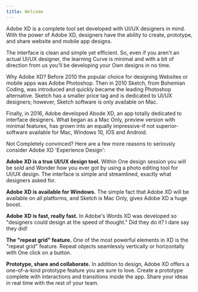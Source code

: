 ```yaml
---
title: Welcome
---
```


Adobe XD is a complete tool set developed with UI/UX designers in mind. With the power of Adobe XD, designers have the ability to create, prototype, and share website and mobile app designs.

The interface is clean and simple yet efficient. So, even if you aren't an actual UI/UX designer, the learning Curve is minimal and with a bit of direction from us you'll be developing your Own designs in no time.

Why Adobe XD? Before 2010 the popular choice for designing Websites or mobile apps was Adobe Photoshop. Then in 2010 Sketch, from Bohemian Coding, was introduced and quickly became the leading Photoshop alternative. Sketch has a smaller price tag and is dedicated to UI/UX designers; however, Sketch software is only available on Mac.

Finally, in 2016, Adobe developed Abode XD, an app totally dedicated to interface designers. What began as a Mac Only, preview version with minimal features, has grown into an equally impressive-if not superior-software available for Mac, Windows 10, IOS and Android.

Not Completely convinced? Here are a few more reasons to seriously consider Adobe XD 'Experience Design':

**Adobe XD is a true UI/UX design tool.** Within One design session you will be sold and Wonder how you ever got by using a photo editing tool for UI/UX design. The interface is simple and streamlined, exactly what designers asked for.

**Adobe XD is available for Windows.** The simple fact that Adobe XD will be available on all platforms, and Sketch is Mac Only, gives Adobe XD a huge boost.

**Adobe XD is fast, really fast.** In Adobe's Words XD was developed so "designers could design at the speed of thought." Did they do it? I dare say they did!

**The "repeat grid" feature.** One of the most powerful elements in XD is the "repeat grid" feature. Repeat objects seamlessly vertically or horizontally with One click on a button.

**Prototype, share and collaborate.** In addition to design, Adobe XD offers a one-of-a-kind prototype feature you are sure to love. Create a prototype complete with interactions and transitions inside the app. Share your ideas in real time with the rest of your team.
